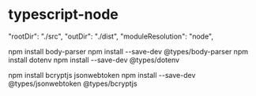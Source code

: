 # typescript-node

"rootDir": "./src",
"outDir": "./dist",
"moduleResolution": "node",

npm install body-parser
npm install --save-dev @types/body-parser
npm install dotenv 
npm install --save-dev @types/dotenv

npm install bcryptjs jsonwebtoken
npm install --save-dev @types/jsonwebtoken @types/bcryptjs